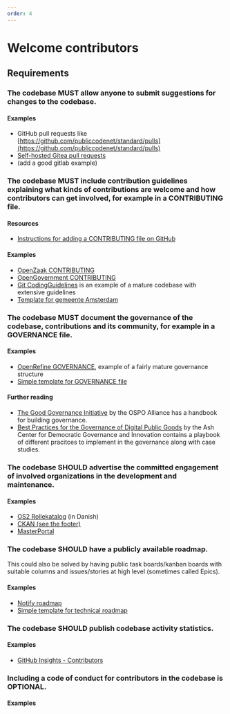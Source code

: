 ```yaml
---
order: 4
---
```

# Welcome contributors

<!-- SPDX-License-Identifier: CC0-1.0 -->
<!-- written in 2022 by The Foundation for Public Code <info@publiccode.net> -->

## Requirements

### The codebase MUST allow anyone to submit suggestions for changes to the codebase.

#### Examples

* GitHub pull requests like [https://github.com/publiccodenet/standard/pulls](https://github.com/publiccodenet/standard/pulls)
* [Self-hosted Gitea pull requests](https://git.fsfe.org/FSFE/fsfe-website/pulls)
* (add a good gitlab example)

### The codebase MUST include contribution guidelines explaining what kinds of contributions are welcome and how contributors can get involved, for example in a CONTRIBUTING file.

#### Resources

* [Instructions for adding a CONTRIBUTING file on GitHub](https://docs.github.com/en/communities/setting-up-your-project-for-healthy-contributions/setting-guidelines-for-repository-contributors)

#### Examples

* [OpenZaak CONTRIBUTING](https://github.com/open-zaak/open-zaak/blob/main/CONTRIBUTING.md)
* [OpenGovernment CONTRIBUTING](https://github.com/opengovernment/opengovernment/blob/master/CONTRIBUTING.md)
* [Git CodingGuidelines](https://github.com/git/git/blob/master/Documentation/CodingGuidelines) is an example of a mature codebase with extensive guidelines
* [Template for gemeente Amsterdam](https://github.com/Amsterdam/amsterdam.github.io/blob/master/CONTRIBUTING.md)

<!-- Possible generic template here? -->

### The codebase MUST document the governance of the codebase, contributions and its community, for example in a GOVERNANCE file.

#### Examples

* [OpenRefine GOVERNANCE](https://github.com/OpenRefine/OpenRefine/blob/master/GOVERNANCE.md), example of a fairly mature governance structure
* [Simple template for GOVERNANCE file](https://about.publiccode.net/activities/supporting-codebase-governance/governance-template.html)

#### Further reading

* [The Good Governance Initiative](https://ospo.zone/ggi/) by the OSPO Alliance has a handbook for building governance.
* [Best Practices for the Governance of Digital Public Goods](https://ash.harvard.edu/publications/best-practices-governance-digital-public-goods) by the Ash Center for Democratic Governance and Innovation contains a playbook of different pracitces to implement in the governance along with case studies.

### The codebase SHOULD advertise the committed engagement of involved organizations in the development and maintenance.

#### Examples

* [OS2 Rollekatalog](https://os2.eu/produkt/os2rollekatalog) (in Danish)
* [CKAN (see the footer)](https://ckan.org/)
* [MasterPortal](https://www.masterportal.org/maintainer-group-en.html)

### The codebase SHOULD have a publicly available roadmap.

This could also be solved by having public task boards/kanban boards with suitable columns and issues/stories at high level (sometimes called Epics).

#### Examples

* [Notify roadmap](https://www.notifications.service.gov.uk/features/roadmap)
* [Simple template for technical roadmap](https://about.publiccode.net/activities/supporting-codebase-governance/technical-roadmap-template.html)

### The codebase SHOULD publish codebase activity statistics.

#### Examples

* [GitHub Insights - Contributors](https://github.com/publiccodenet/standard/graphs/contributors)

### Including a code of conduct for contributors in the codebase is OPTIONAL.

#### Examples
